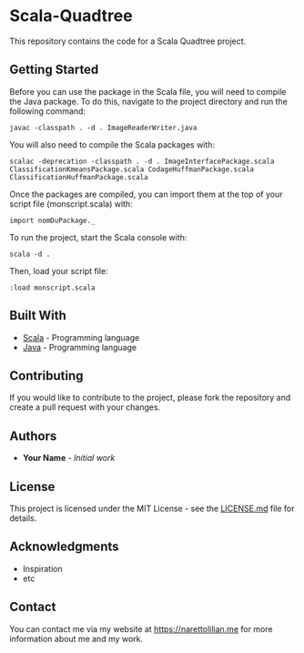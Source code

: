 # Scala-Quadtree

This repository contains the code for a Scala Quadtree project. 

## Getting Started

Before you can use the package in the Scala file, you will need to compile the Java package. To do this, navigate to the project directory and run the following command:
```
javac -classpath . -d . ImageReaderWriter.java
```
You will also need to compile the Scala packages with:
```
scalac -deprecation -classpath . -d . ImageInterfacePackage.scala ClassificationKmeansPackage.scala CodageHuffmanPackage.scala ClassificationHuffmanPackage.scala
```
Once the packages are compiled, you can import them at the top of your script file (monscript.scala) with:
```
import nomDuPackage._
```
To run the project, start the Scala console with:
```
scala -d .
```
Then, load your script file:
```
:load monscript.scala
```

## Built With

* [Scala](https://www.scala-lang.org/) - Programming language
* [Java](https://www.java.com/) - Programming language

## Contributing

If you would like to contribute to the project, please fork the repository and create a pull request with your changes.

## Authors

* **Your Name** - *Initial work*

## License

This project is licensed under the MIT License - see the [LICENSE.md](LICENSE.md) file for details.

## Acknowledgments

* Inspiration
* etc

## Contact

You can contact me via my website at https://narettolilian.me for more information about me and my work.
